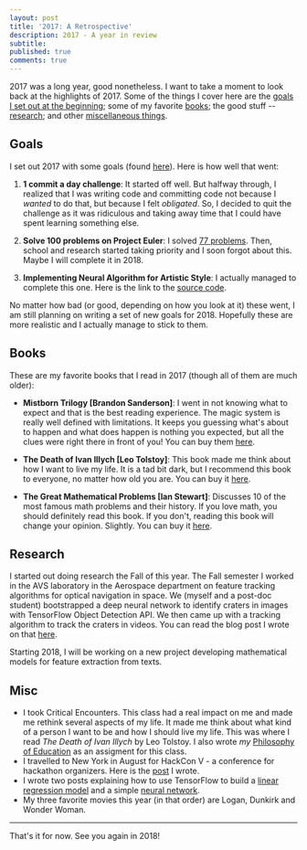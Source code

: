```yaml
---
layout: post
title: '2017: A Retrospective'
description: 2017 - A year in review
subtitle:
published: true
comments: true
---
```


2017 was a long year, good nonetheless. I want to take a moment to look back at the highlights of 2017. Some of the things I cover here are the [goals I set out at the beginning](#goals); some of my favorite [books](#books); the good stuff -- [research](#research); and other [miscellaneous things](#misc).
<!--excerpt_ends-->

## Goals

I set out 2017 with some goals (found <a href="{% post_url 2017-01-11-2017-goals %}" target="_blank">here</a>). Here is how well that went:

1. **1 commit a day challenge**: It started off well. But halfway through, I realized that I was writing code and committing code not because I *wanted* to do that, but because I felt *obligated*. So, I decided to quit the challenge as it was ridiculous and taking away time that I could have spent learning something else.

2. **Solve 100 problems on Project Euler**: I solved <a href="https://github.com/AparaV/project-euler" target="_blank">77 problems</a>. Then, school and research started taking priority and I soon forgot about this. Maybe I will complete it in 2018.

3. **Implementing Neural Algorithm for Artistic Style**: I actually managed to complete this one. Here is the link to the <a href="https://github.com/AparaV/artistic-style" target="_blank">source code</a>.

No matter how bad (or good, depending on how you look at it) these went, I am still planning on writing a set of new goals for 2018. Hopefully these are more realistic and I actually manage to stick to them.

## Books

These are my favorite books that I read in 2017 (though all of them are much older):

* **Mistborn Trilogy [Brandon Sanderson]**: I went in not knowing what to expect and that is the best reading experience. The magic system is really well defined with limitations. It keeps you guessing what's about to happen and what does happen is nothing you expected, but all the clues were right there in front of you! You can buy them <a href="https://www.amazon.com/Mistborn-Trilogy-Boxed-Hero-Ascension/dp/076536543X/ref=sr_1_1?ie=UTF8&qid=1514497478&sr=8-1&keywords=mistborn" target="_blank">here</a>.

* **The Death of Ivan Illych [Leo Tolstoy]**: This book made me think about how I want to live my life. It is a tad bit dark, but I recommend this book to everyone, no matter how old you are. You can buy it <a href="https://www.amazon.com/Death-Ivan-Ilyich-Leo-Tolstoy/dp/1512381322/ref=sr_1_1?s=books&ie=UTF8&qid=1514497602&sr=1-1&keywords=death+of+ivan+ilyich" target="_blank">here</a>.

* **The Great Mathematical Problems [Ian Stewart]**: Discusses 10 of the most famous math problems and their history. If you love math, you should definitely read this book. If you don't, reading this book will change your opinion. Slightly. You can buy it <a href="https://www.amazon.com/Great-Mathematical-Problems-Ian-Stewart/dp/1846683378/ref=sr_1_2?s=books&ie=UTF8&qid=1514497753&sr=1-2&keywords=ian+stewart+the+great+mathematical+problems" target="_blank">here</a>.

## Research

I started out doing research the Fall of this year. The Fall semester I worked in the AVS laboratory in the Aerospace department on feature tracking algorithms for optical navigation in space. We (myself and a post-doc student) bootstrapped a deep neural network to identify craters in images with TensorFlow Object Detection API. We then came up with a tracking algorithm to track the craters in videos. You can read the blog post I wrote on that <a href="{% post_url 2017-11-30-feature-tracking-and-optical-navigation %}" target="_blank">here</a>.

Starting 2018, I will be working on a new project developing mathematical models for feature extraction from texts.

## Misc

* I took Critical Encounters. This class had a real impact on me and made me rethink several aspects of my life. It made me think about what kind of a person I want to be and how I should live my life. This was where I read *The Death of Ivan Illych* by Leo Tolstoy. I also wrote *my* <a href="../../../../philosophy/" target="_blank">Philosophy of Education</a> as an assigment for this class.
* I travelled to New York in August for HackCon V - a conference for hackathon organizers. Here is the <a href="{% post_url 2017-08-07-hackcon-v %}" target="_blank">post</a> I wrote.
* I wrote two posts explaining how to use TensorFlow to build a <a href="{% post_url 2017-07-31-regression-on-housing-data %}" target="_blank">linear regression model</a> and a simple <a href="{% post_url 2017-08-12-neural-networks-on-housing-data %}" target="_blank">neural network</a>.
* My three favorite movies this year (in that order) are Logan, Dunkirk and Wonder Woman.

<hr>

That's it for now. See you again in 2018!